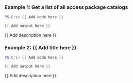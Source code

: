 ### Example 1: Get a list of all access package catalogs
```powershell
PS C:\> {{ Add code here }}

{{ Add output here }}
```

{{ Add description here }}



### Example 2: {{ Add title here }}
```powershell
PS C:\> {{ Add code here }}

{{ Add output here }}
```

{{ Add description here }}

